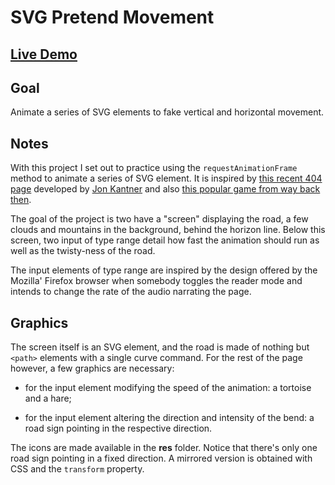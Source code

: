 # SVG Pretend Movement

## [Live Demo](https://codepen.io/borntofrappe/full/XWWzxPb)

## Goal

Animate a series of SVG elements to fake vertical and horizontal movement.

## Notes

With this project I set out to practice using the `requestAnimationFrame` method to animate a series of SVG element. It is inspired by [this recent 404 page](https://codepen.io/jkantner/pen/QWWqXKw) developed by [Jon Kantner](https://codepen.io/jkantner) and also [this popular game from way back then](https://en.wikipedia.org/wiki/F-1_Race).

The goal of the project is two have a "screen" displaying the road, a few clouds and mountains in the background, behind the horizon line. Below this screen, two input of type range detail how fast the animation should run as well as the twisty-ness of the road.

The input elements of type range are inspired by the design offered by the Mozilla' Firefox browser when somebody toggles the reader mode and intends to change the rate of the audio narrating the page.

## Graphics

The screen itself is an SVG element, and the road is made of nothing but `<path>` elements with a single curve command. For the rest of the page however, a few graphics are necessary:

-   for the input element modifying the speed of the animation: a tortoise and a hare;

-   for the input element altering the direction and intensity of the bend: a road sign pointing in the respective direction.

The icons are made available in the **res** folder. Notice that there's only one road sign pointing in a fixed direction. A mirrored version is obtained with CSS and the `transform` property.

